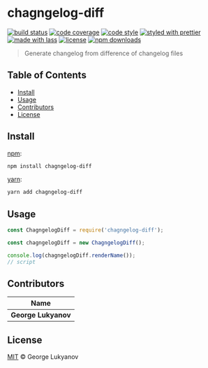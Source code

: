 # chagngelog-diff

[![build status](https://img.shields.io/travis/com/dissfall/chagngelog-diff.svg)](https://travis-ci.com/dissfall/chagngelog-diff)
[![code coverage](https://img.shields.io/codecov/c/github/dissfall/chagngelog-diff.svg)](https://codecov.io/gh/dissfall/chagngelog-diff)
[![code style](https://img.shields.io/badge/code_style-XO-5ed9c7.svg)](https://github.com/sindresorhus/xo)
[![styled with prettier](https://img.shields.io/badge/styled_with-prettier-ff69b4.svg)](https://github.com/prettier/prettier)
[![made with lass](https://img.shields.io/badge/made_with-lass-95CC28.svg)](https://lass.js.org)
[![license](https://img.shields.io/github/license/dissfall/chagngelog-diff.svg)](LICENSE)
[![npm downloads](https://img.shields.io/npm/dt/chagngelog-diff.svg)](https://npm.im/chagngelog-diff)

> Generate changelog from difference of changelog files


## Table of Contents

* [Install](#install)
* [Usage](#usage)
* [Contributors](#contributors)
* [License](#license)


## Install

[npm][]:

```sh
npm install chagngelog-diff
```

[yarn][]:

```sh
yarn add chagngelog-diff
```


## Usage

```js
const ChagngelogDiff = require('chagngelog-diff');

const chagngelogDiff = new ChagngelogDiff();

console.log(chagngelogDiff.renderName());
// script
```


## Contributors

| Name                |
| ------------------- |
| **George Lukyanov** |


## License

[MIT](LICENSE) © George Lukyanov


##

[npm]: https://www.npmjs.com/

[yarn]: https://yarnpkg.com/
